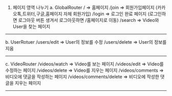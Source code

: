 1. 페이지 영역 나누기
   a. GlobalRouter
   / => 홈페이지
   /join => 회원가입페이지 (카카오톡,트위터,구글,홈페이지 자체 회원가입)
   /login => 로그인 완료 페이지 (로그인하면 로그아웃 버튼 생겨서 로그아웃하면 /홈페이지로 이동)
   /search => Video와 User을 찾는 페이지

---

b. UserRotuer
/users/edit => User의 정보를 수정
/users/delete => User의 정보를 지움

---

c. VideoRouter
/videos/watch => Video를 보는 페이지
/videos/edit => Video를 수정하는 페이지
/videos/delete => Video를 지우는 페이지
/videos/comments => 비디오에 댓글을 작성하는 페이지
/videos/comments/delete => 비디오에 작성한 댓글을 지우는 페이지

---
